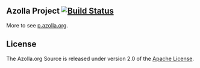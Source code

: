 ## Azolla Project [![Build Status](https://travis-ci.org/Azollas/org.azolla.p.png?branch=mirror)](https://travis-ci.org/Azollas/org.azolla.p) 
More to see [p.azolla.org][].

## License
The Azolla.org Source is released under version 2.0 of the [Apache License][].

[p.azolla.org]: http://p.azolla.org/
[Apache License]: http://www.apache.org/licenses/LICENSE-2.0
